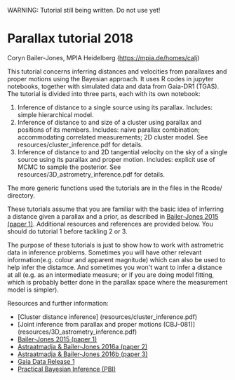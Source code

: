 WARNING: Tutorial still being written. Do not use yet!

# Parallax tutorial 2018

Coryn Bailer-Jones, MPIA Heidelberg (https://mpia.de/homes/calj)

This tutorial concerns inferring distances and velocities from parallaxes and proper motions using the Bayesian approach. It uses R codes in jupyter notebooks, together with simulated data and data from Gaia-DR1 (TGAS). The tutorial is divided into three parts, each with its own notebook:

1. Inference of distance to a single source using its parallax. Includes: simple hierarchical model. 
2. Inference of distance to and size of a cluster using parallax and positions of its members. Includes: naive parallax combination; accommodating correlated measurements; 2D cluster model. See resources/cluster_inference.pdf for details.
3. Inference of distance to and 2D tangential velocity on the sky of a single source using its parallax and proper motion. Includes: explicit use of MCMC to sample the posterior. See resources/3D_astrometry_inference.pdf for details. 

The more generic functions used the tutorials are in the files in the Rcode/ directory.

These tutorials assume that you are familiar with the basic idea of inferring a distance given a parallax and a prior, as described in [Bailer-Jones 2015 (paper 1)](http://adsabs.harvard.edu/abs/2015PASP..127..994B). Additional resources and references are provided below. You should do tutorial 1 before tackling 2 or 3. 

The purpose of these tutorials is just to show how to work with astrometric data in inference problems. Sometimes you will have other relevant information(e.g. colour and apparent magnitude) which can also be used to help infer the distamce. And sometimes you won't want to infer a distance at all (e.g. as an intermediate measure; or if you are doing model fitting, which is probably better done in the parallax space where the measurement model is simpler).

Resources and further information:
* [Cluster distance inference] (resources/cluster_inference.pdf)
* [Joint inference from parallax and proper motions (CBJ-081)] (resources/3D_astrometry_inference.pdf)
* [Bailer-Jones 2015 (paper 1)](http://adsabs.harvard.edu/abs/2015PASP..127..994B)
* [Astraatmadja & Bailer-Jones 2016a (paper 2)](http://adsabs.harvard.edu/abs/2016ApJ...832..137A)
* [Astraatmadja & Bailer-Jones 2016b (paper 3)](http://adsabs.harvard.edu/abs/2016ApJ...833..119A)
* [Gaia Data Release 1](http://adsabs.harvard.edu/abs/2017A%26A...601A..19G)
* [Practical Bayesian Inference (PBI)](http://www.cambridge.org/de/academic/subjects/physics/mathematical-methods/practical-bayesian-inference-primer-physical-scientists?format=PB)

